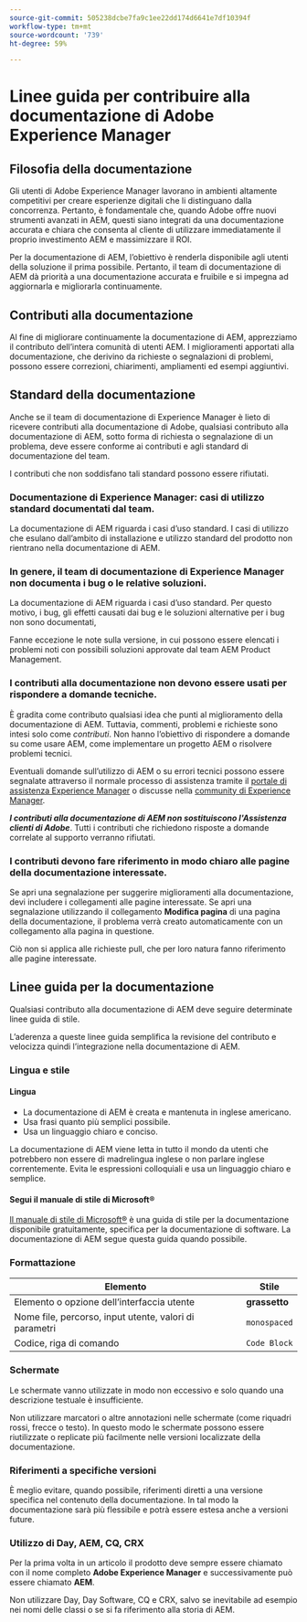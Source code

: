 ```yaml
---
source-git-commit: 505238dcbe7fa9c1ee22dd174d6641e7df10394f
workflow-type: tm+mt
source-wordcount: '739'
ht-degree: 59%

---
```

# Linee guida per contribuire alla documentazione di Adobe Experience Manager

## Filosofia della documentazione

Gli utenti di Adobe Experience Manager lavorano in ambienti altamente competitivi per creare esperienze digitali che li distinguano dalla concorrenza. Pertanto, è fondamentale che, quando Adobe offre nuovi strumenti avanzati in AEM, questi siano integrati da una documentazione accurata e chiara che consenta al cliente di utilizzare immediatamente il proprio investimento AEM e massimizzare il ROI.

Per la documentazione di AEM, l’obiettivo è renderla disponibile agli utenti della soluzione il prima possibile. Pertanto, il team di documentazione di AEM dà priorità a una documentazione accurata e fruibile e si impegna ad aggiornarla e migliorarla continuamente.

## Contributi alla documentazione

Al fine di migliorare continuamente la documentazione di AEM, apprezziamo il contributo dell’intera comunità di utenti AEM. I miglioramenti apportati alla documentazione, che derivino da richieste o segnalazioni di problemi, possono essere correzioni, chiarimenti, ampliamenti ed esempi aggiuntivi.

## Standard della documentazione

Anche se il team di documentazione di Experience Manager è lieto di ricevere contributi alla documentazione di Adobe, qualsiasi contributo alla documentazione di AEM, sotto forma di richiesta o segnalazione di un problema, deve essere conforme ai contributi e agli standard di documentazione del team.

I contributi che non soddisfano tali standard possono essere rifiutati.

### Documentazione di Experience Manager: casi di utilizzo standard documentati dal team.

La documentazione di AEM riguarda i casi d’uso standard. I casi di utilizzo che esulano dall’ambito di installazione e utilizzo standard del prodotto non rientrano nella documentazione di AEM.

### In genere, il team di documentazione di Experience Manager non documenta i bug o le relative soluzioni.

La documentazione di AEM riguarda i casi d’uso standard. Per questo motivo, i bug, gli effetti causati dai bug e le soluzioni alternative per i bug non sono documentati,

Fanne eccezione le note sulla versione, in cui possono essere elencati i problemi noti con possibili soluzioni approvate dal team AEM Product Management.

### I contributi alla documentazione non devono essere usati per rispondere a domande tecniche.

È gradita come contributo qualsiasi idea che punti al miglioramento della documentazione di AEM. Tuttavia, commenti, problemi e richieste sono intesi solo come *contributi*. Non hanno l’obiettivo di rispondere a domande su come usare AEM, come implementare un progetto AEM o risolvere problemi tecnici.

Eventuali domande sull’utilizzo di AEM o su errori tecnici possono essere segnalate attraverso il normale processo di assistenza tramite il [portale di assistenza Experience Manager](https://experienceleague.adobe.com/it?support-solution=Experience+Manager&amp;lang=it#home) o discusse nella [community di Experience Manager](https://experienceleaguecommunities.adobe.com/t5/adobe-experience-manager/ct-p/adobe-experience-manager-community?lang=it).

***I contributi alla documentazione di AEM non sostituiscono l&#39;Assistenza clienti di Adobe***. Tutti i contributi che richiedono risposte a domande correlate al supporto verranno rifiutati.

### I contributi devono fare riferimento in modo chiaro alle pagine della documentazione interessate.

Se apri una segnalazione per suggerire miglioramenti alla documentazione, devi includere i collegamenti alle pagine interessate. Se apri una segnalazione utilizzando il collegamento **Modifica pagina** di una pagina della documentazione, il problema verrà creato automaticamente con un collegamento alla pagina in questione.

Ciò non si applica alle richieste pull, che per loro natura fanno riferimento alle pagine interessate.

## Linee guida per la documentazione

Qualsiasi contributo alla documentazione di AEM deve seguire determinate linee guida di stile.

L’aderenza a queste linee guida semplifica la revisione del contributo e velocizza quindi l’integrazione nella documentazione di AEM.

### Lingua e stile

#### Lingua

* La documentazione di AEM è creata e mantenuta in inglese americano.
* Usa frasi quanto più semplici possibile.
* Usa un linguaggio chiaro e conciso.

La documentazione di AEM viene letta in tutto il mondo da utenti che potrebbero non essere di madrelingua inglese o non parlare inglese correntemente. Evita le espressioni colloquiali e usa un linguaggio chiaro e semplice.

#### Segui il manuale di stile di Microsoft®

[Il manuale di stile di Microsoft®](https://learn.microsoft.com/it-it/style-guide/welcome/) è una guida di stile per la documentazione disponibile gratuitamente, specifica per la documentazione di software. La documentazione di AEM segue questa guida quando possibile.

### Formattazione

| Elemento | Stile |
|---|---|
| Elemento o opzione dell’interfaccia utente | **grassetto** |
| Nome file, percorso, input utente, valori di parametri | `monospaced` |
| Codice, riga di comando | ```Code Block``` |

### Schermate

Le schermate vanno utilizzate in modo non eccessivo e solo quando una descrizione testuale è insufficiente.

Non utilizzare marcatori o altre annotazioni nelle schermate (come riquadri rossi, frecce o testo). In questo modo le schermate possono essere riutilizzate o replicate più facilmente nelle versioni localizzate della documentazione.

### Riferimenti a specifiche versioni

È meglio evitare, quando possibile, riferimenti diretti a una versione specifica nel contenuto della documentazione. In tal modo la documentazione sarà più flessibile e potrà essere estesa anche a versioni future.

### Utilizzo di Day, AEM, CQ, CRX

Per la prima volta in un articolo il prodotto deve sempre essere chiamato con il nome completo **Adobe Experience Manager** e successivamente può essere chiamato **AEM**.

Non utilizzare Day, Day Software, CQ e CRX, salvo se inevitabile ad esempio nei nomi delle classi o se si fa riferimento alla storia di AEM.
